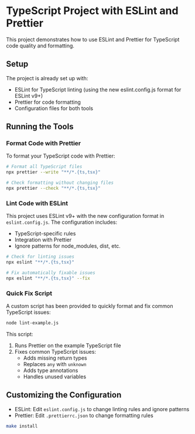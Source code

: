 # TypeScript Project with ESLint and Prettier

This project demonstrates how to use ESLint and Prettier for TypeScript code quality and formatting.

## Setup

The project is already set up with:

- ESLint for TypeScript linting (using the new eslint.config.js format for ESLint v9+)
- Prettier for code formatting
- Configuration files for both tools

## Running the Tools

### Format Code with Prettier

To format your TypeScript code with Prettier:

```bash
# Format all TypeScript files
npx prettier --write "**/*.{ts,tsx}"

# Check formatting without changing files
npx prettier --check "**/*.{ts,tsx}"
```

### Lint Code with ESLint

This project uses ESLint v9+ with the new configuration format in `eslint.config.js`. The configuration includes:

- TypeScript-specific rules
- Integration with Prettier
- Ignore patterns for node_modules, dist, etc.

```bash
# Check for linting issues
npx eslint "**/*.{ts,tsx}"

# Fix automatically fixable issues
npx eslint "**/*.{ts,tsx}" --fix
```

### Quick Fix Script

A custom script has been provided to quickly format and fix common TypeScript issues:

```bash
node lint-example.js
```

This script:

1. Runs Prettier on the example TypeScript file
2. Fixes common TypeScript issues:
   - Adds missing return types
   - Replaces `any` with `unknown`
   - Adds type annotations
   - Handles unused variables

## Customizing the Configuration

- ESLint: Edit `eslint.config.js` to change linting rules and ignore patterns
- Prettier: Edit `.prettierrc.json` to change formatting rules

```sh
make install
```
